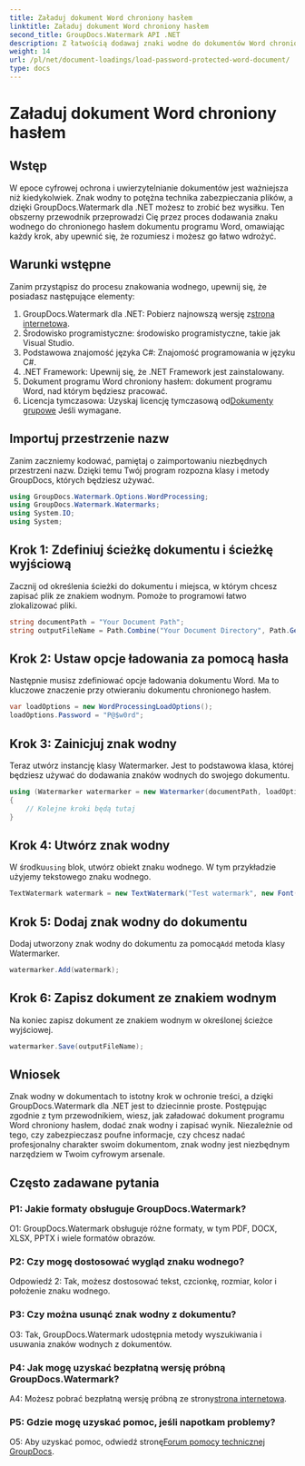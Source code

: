```yaml
---
title: Załaduj dokument Word chroniony hasłem
linktitle: Załaduj dokument Word chroniony hasłem
second_title: GroupDocs.Watermark API .NET
description: Z łatwością dodawaj znaki wodne do dokumentów Word chronionych hasłem, korzystając z GroupDocs.Watermark dla .NET i korzystając z naszego obszernego przewodnika krok po kroku.
weight: 14
url: /pl/net/document-loadings/load-password-protected-word-document/
type: docs
---
```

# Załaduj dokument Word chroniony hasłem

## Wstęp
W epoce cyfrowej ochrona i uwierzytelnianie dokumentów jest ważniejsza niż kiedykolwiek. Znak wodny to potężna technika zabezpieczania plików, a dzięki GroupDocs.Watermark dla .NET możesz to zrobić bez wysiłku. Ten obszerny przewodnik przeprowadzi Cię przez proces dodawania znaku wodnego do chronionego hasłem dokumentu programu Word, omawiając każdy krok, aby upewnić się, że rozumiesz i możesz go łatwo wdrożyć.
## Warunki wstępne
Zanim przystąpisz do procesu znakowania wodnego, upewnij się, że posiadasz następujące elementy:
1.  GroupDocs.Watermark dla .NET: Pobierz najnowszą wersję z[strona internetowa](https://releases.groupdocs.com/Watermark/net/).
2. Środowisko programistyczne: środowisko programistyczne, takie jak Visual Studio.
3. Podstawowa znajomość języka C#: Znajomość programowania w języku C#.
4. .NET Framework: Upewnij się, że .NET Framework jest zainstalowany.
5. Dokument programu Word chroniony hasłem: dokument programu Word, nad którym będziesz pracować.
6.  Licencja tymczasowa: Uzyskaj licencję tymczasową od[Dokumenty grupowe](https://purchase.groupdocs.com/temporary-license/) Jeśli wymagane.
## Importuj przestrzenie nazw
Zanim zaczniemy kodować, pamiętaj o zaimportowaniu niezbędnych przestrzeni nazw. Dzięki temu Twój program rozpozna klasy i metody GroupDocs, których będziesz używać.
```csharp
using GroupDocs.Watermark.Options.WordProcessing;
using GroupDocs.Watermark.Watermarks;
using System.IO;
using System;
```
## Krok 1: Zdefiniuj ścieżkę dokumentu i ścieżkę wyjściową
Zacznij od określenia ścieżki do dokumentu i miejsca, w którym chcesz zapisać plik ze znakiem wodnym. Pomoże to programowi łatwo zlokalizować pliki.
```csharp
string documentPath = "Your Document Path";
string outputFileName = Path.Combine("Your Document Directory", Path.GetFileName(documentPath));
```
## Krok 2: Ustaw opcje ładowania za pomocą hasła
Następnie musisz zdefiniować opcje ładowania dokumentu Word. Ma to kluczowe znaczenie przy otwieraniu dokumentu chronionego hasłem.
```csharp
var loadOptions = new WordProcessingLoadOptions();
loadOptions.Password = "P@$w0rd";
```
## Krok 3: Zainicjuj znak wodny
Teraz utwórz instancję klasy Watermarker. Jest to podstawowa klasa, której będziesz używać do dodawania znaków wodnych do swojego dokumentu.
```csharp
using (Watermarker watermarker = new Watermarker(documentPath, loadOptions))
{
    // Kolejne kroki będą tutaj
}
```
## Krok 4: Utwórz znak wodny
 W środku`using` blok, utwórz obiekt znaku wodnego. W tym przykładzie użyjemy tekstowego znaku wodnego.
```csharp
TextWatermark watermark = new TextWatermark("Test watermark", new Font("Arial", 12));
```
## Krok 5: Dodaj znak wodny do dokumentu
Dodaj utworzony znak wodny do dokumentu za pomocą`Add` metoda klasy Watermarker.
```csharp
watermarker.Add(watermark);
```
## Krok 6: Zapisz dokument ze znakiem wodnym
Na koniec zapisz dokument ze znakiem wodnym w określonej ścieżce wyjściowej.
```csharp
watermarker.Save(outputFileName);
```
## Wniosek
Znak wodny w dokumentach to istotny krok w ochronie treści, a dzięki GroupDocs.Watermark dla .NET jest to dziecinnie proste. Postępując zgodnie z tym przewodnikiem, wiesz, jak załadować dokument programu Word chroniony hasłem, dodać znak wodny i zapisać wynik. Niezależnie od tego, czy zabezpieczasz poufne informacje, czy chcesz nadać profesjonalny charakter swoim dokumentom, znak wodny jest niezbędnym narzędziem w Twoim cyfrowym arsenale.
## Często zadawane pytania
### P1: Jakie formaty obsługuje GroupDocs.Watermark?
O1: GroupDocs.Watermark obsługuje różne formaty, w tym PDF, DOCX, XLSX, PPTX i wiele formatów obrazów.
### P2: Czy mogę dostosować wygląd znaku wodnego?
Odpowiedź 2: Tak, możesz dostosować tekst, czcionkę, rozmiar, kolor i położenie znaku wodnego.
### P3: Czy można usunąć znak wodny z dokumentu?
O3: Tak, GroupDocs.Watermark udostępnia metody wyszukiwania i usuwania znaków wodnych z dokumentów.
### P4: Jak mogę uzyskać bezpłatną wersję próbną GroupDocs.Watermark?
 A4: Możesz pobrać bezpłatną wersję próbną ze strony[strona internetowa](https://releases.groupdocs.com/).
### P5: Gdzie mogę uzyskać pomoc, jeśli napotkam problemy?
 O5: Aby uzyskać pomoc, odwiedź stronę[Forum pomocy technicznej GroupDocs](https://forum.groupdocs.com/c/watermark/19).